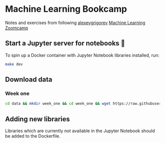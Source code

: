 # Machine Learning Bookcamp

Notes and exercises from following [alexeygrigorev](https://github.com/alexeygrigorev) [Machine Learning Zoomcamp](https://github.com/alexeygrigorev/mlbookcamp-code/tree/master/course-zoomcamp)


## Start a Jupyter server for notebooks 📓

To spin up a Docker container with Jupyter Notebook libraries installed, run:

```sh
make dev
```

## Download data

### Week one

```sh
cd data && mkdir week_one && cd week_one && wget https://raw.githubusercontent.com/alexeygrigorev/mlbookcamp-code/master/chapter-02-car-price/data.csv
```

## Adding new libraries

Libraries which are currently not available in the Jupyter Notebook should be added to the Dockerfile.
